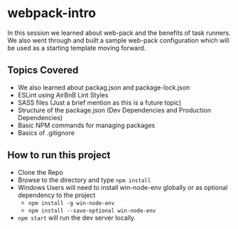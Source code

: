 # webpack-intro

In this session we learned about web-pack and the benefits of task runners. We also went through and built a sample web-pack configuration which will be used as a starting template moving forward.

## Topics Covered

- We also learned about packag.json and package-lock.json
- ESLint using AirBnB Lint Styles
- SASS files (Just a brief mention as this is a future topic)
- Structure of the package.json (Dev Dependencies and Production Dependencies)
- Basic NPM commands for managing packages
- Basics of .gitignore

## How to run this project

- Clone the Repo
- Browse to the directory and type `npm install`
- Windows Users will need to install win-node-env globally or as optional dependency to the project
  - `npm install -g win-node-env`
  - `npm install --save-optional win-node-env`
- `npm start` will run the dev server locally.
